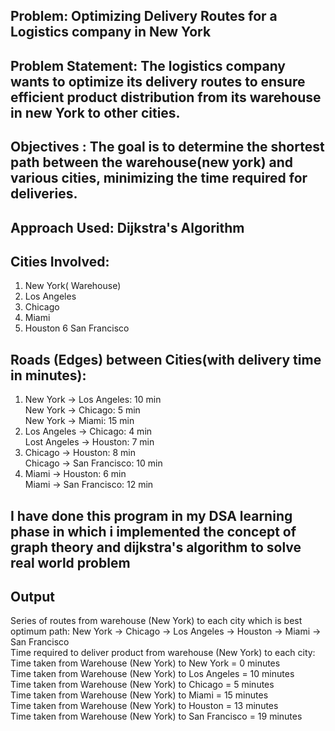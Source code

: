 ## Problem: Optimizing Delivery Routes for a Logistics company in New York

## Problem Statement: The logistics company wants to optimize its delivery routes to ensure efficient product distribution from its warehouse in new York to other cities.

## Objectives : The goal is to determine the shortest path between the warehouse(new york) and various cities, minimizing the time required for deliveries.

## Approach Used: Dijkstra's Algorithm

## Cities Involved:
1. New York( Warehouse)
2. Los Angeles
3. Chicago
4. Miami
5. Houston
6 San Francisco

## Roads (Edges) between Cities(with delivery time in minutes):
1. New York -> Los Angeles: 10 min  
   New York -> Chicago: 5 min  
   New York -> Miami: 15 min
2. Los Angeles -> Chicago: 4 min  
   Lost Angeles -> Houston: 7 min  
3. Chicago -> Houston: 8 min  
   Chicago -> San Francisco: 10 min  
4. Miami -> Houston: 6 min  
   Miami -> San Francisco: 12 min

## I have done this program in my DSA learning phase in which i implemented the concept of graph theory and dijkstra's algorithm to solve real world problem

## Output
Series of routes from warehouse (New York) to each city which is best optimum path: New York -> Chicago -> Los Angeles -> Houston -> Miami -> San Francisco  
Time required to deliver product from warehouse (New York) to each city:  
Time taken from Warehouse (New York) to New York = 0 minutes  
Time taken from Warehouse (New York) to Los Angeles = 10 minutes  
Time taken from Warehouse (New York) to Chicago = 5 minutes  
Time taken from Warehouse (New York) to Miami = 15 minutes  
Time taken from Warehouse (New York) to Houston = 13 minutes  
Time taken from Warehouse (New York) to San Francisco = 19 minutes  








